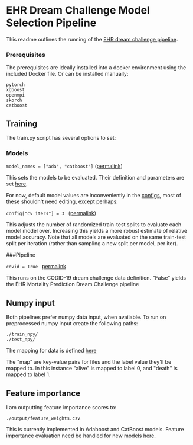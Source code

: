 # EHR Dream Challenge Model Selection Pipeline

This readme outlines the running of the [EHR dream challenge pipeline](https://www.synapse.org/#!Synapse:syn20833371/wiki/600725).

### Prerequisites

The prerequisites are ideally installed into a docker environment using the included Docker file. Or can be installed manually: 

```
pytorch
xgboost
openmpi
skorch
catboost
```



## Training

The train.py script has several options to set:

### Models
```model_names = ["ada", "catboost"]``` ([permalink](https://github.com/ivanbrugere/ehrdc/blob/9112f5e3b92ea6f8d8d36d5a79a251e93c68038b/app/train.py#L27)) 


This sets the models to be evaluated. Their definition and parameters are set [here](https://github.com/ivanbrugere/ehrdc/blob/9112f5e3b92ea6f8d8d36d5a79a251e93c68038b/app/model_configs.py#L313).

For now, default model values are inconveniently in the [configs](https://github.com/ivanbrugere/ehrdc/blob/9112f5e3b92ea6f8d8d36d5a79a251e93c68038b/app/model_configs.py#L258), most of these shouldn't need editing, except perhaps:

```config["cv iters"] = 3 ``` ([permalink](https://github.com/ivanbrugere/ehrdc/blob/9112f5e3b92ea6f8d8d36d5a79a251e93c68038b/app/model_configs.py#L291))

This adjusts the number of randomized train-test splits to evaluate each model model over. Increasing this yields a more robust estimate of relative model accuracy. Note that all models are evaluated on the same train-test split per iteration (rather than sampling a new split per model, per iter). 

###Pipeline

```covid = True ``` [permalink](https://github.com/ivanbrugere/ehrdc/blob/9112f5e3b92ea6f8d8d36d5a79a251e93c68038b/app/train.py#L24) 

This runs on the CODID-19 dream challenge data definition. "False" yields the EHR Mortality Prediction Dream Challenge pipeline

## Numpy input

Both pipelines prefer numpy data input, when available. To run on preprocessed numpy input create the following paths:
```
./train_npy/
./test_npy/

```

The mapping for data is defined [here](https://github.com/ivanbrugere/ehrdc/blob/9112f5e3b92ea6f8d8d36d5a79a251e93c68038b/app/model_configs.py#L285)

The "map" are key-value pairs for files and the label value they'll be mapped to. In this instance "alive" is mapped to label 0, and "death" is mapped to label 1.

## Feature importance

I am outputting feature importance scores to:
```
./output/feature_weights.csv
```

This is currently implemented in Adaboost and CatBoost models. Feature importance evaluation need be handled for new models [here](https://github.com/ivanbrugere/ehrdc/blob/82d549bfc67f69373489df1da7ac56cc19061ebb/app/train.py#L70).